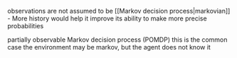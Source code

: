observations are not assumed to be [[Markov decision process|markovian]] - More history would help it improve its ability to make more precise probabilities

partially observable Markov decision process (POMDP)
this is the common case
the environment may be markov, but the agent does not know it

